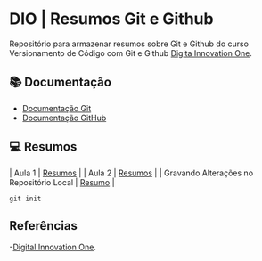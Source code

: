 
# DIO | Resumos Git e Github

Repositório para armazenar resumos sobre Git e Github do curso Versionamento de Código com Git e Github [Digita Innovation One](https://www.dio.me/).

## 📚 Documentação

- [Documentação Git](https://git-scm.com/doc)
- [Documentação GitHub](https://docs.github.com/)

## 💻 Resumos

| Aula 1 | [Resumos]() |
| Aula 2 | [Resumos]() |
| Gravando Alterações no Repositório Local | [Resumo]() |

````
git init
````

## Referências

-[Digital Innovation One]().